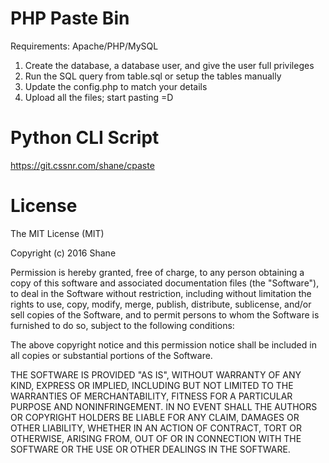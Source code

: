 # PHP Paste Bin

Requirements: Apache/PHP/MySQL

1. Create the database, a database user, and give the user full privileges
2. Run the SQL query from table.sql or setup the tables manually
3. Update the config.php to match your details
4. Upload all the files; start pasting =D

# Python CLI Script

https://git.cssnr.com/shane/cpaste

# License

The MIT License (MIT)

Copyright (c) 2016 Shane

Permission is hereby granted, free of charge, to any person obtaining a copy of
this software and associated documentation files (the "Software"), to deal in
the Software without restriction, including without limitation the rights to
use, copy, modify, merge, publish, distribute, sublicense, and/or sell copies
of the Software, and to permit persons to whom the Software is furnished to do
so, subject to the following conditions:

The above copyright notice and this permission notice shall be included in all
copies or substantial portions of the Software.

THE SOFTWARE IS PROVIDED "AS IS", WITHOUT WARRANTY OF ANY KIND, EXPRESS OR
IMPLIED, INCLUDING BUT NOT LIMITED TO THE WARRANTIES OF MERCHANTABILITY,
FITNESS FOR A PARTICULAR PURPOSE AND NONINFRINGEMENT. IN NO EVENT SHALL THE
AUTHORS OR COPYRIGHT HOLDERS BE LIABLE FOR ANY CLAIM, DAMAGES OR OTHER
LIABILITY, WHETHER IN AN ACTION OF CONTRACT, TORT OR OTHERWISE, ARISING FROM,
OUT OF OR IN CONNECTION WITH THE SOFTWARE OR THE USE OR OTHER DEALINGS IN THE
SOFTWARE.
